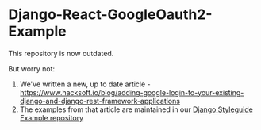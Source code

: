 # Django-React-GoogleOauth2-Example

This repository is now outdated.

But worry not:

1. We've written a new, up to date article - <https://www.hacksoft.io/blog/adding-google-login-to-your-existing-django-and-django-rest-framework-applications>
2. The examples from that article are maintained in our [Django Styleguide Example repository](https://github.com/HackSoftware/Django-Styleguide-Example)
